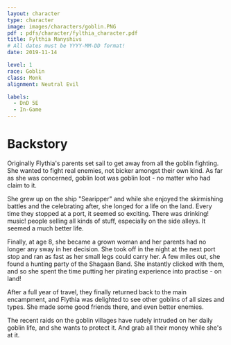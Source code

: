 ```yaml
---
layout: character
type: character
image: images/characters/goblin.PNG
pdf : pdfs/character/fylthia_character.pdf
title: Fylthia Manyshivs
# All dates must be YYYY-MM-DD format!
date: 2019-11-14

level: 1
race: Goblin
class: Monk
alignment: Neutral Evil

labels:
  - DnD 5E
  - In-Game
---
```


# Backstory
Originally Flythia's parents set sail to get away from all the goblin fighting. She wanted to fight real enemies, not bicker amongst their own kind. As far as she was concerned, goblin loot was goblin loot - no matter who had claim to it.

She grew up on the ship "Searipper" and while she enjoyed the skirmishing battles and the celebrating after, she longed for a life on the land. Every time they stopped at a port, it seemed so exciting. There was drinking! music! people selling all kinds of stuff, especially on the side alleys. It seemed a much better life.

Finally, at age 8, she became a grown woman and her parents had no longer any sway in her decision. She took off in the night at the next port stop and ran as fast as her small legs could carry her. 
A few miles out, she found a hunting party of the Shagaan Band. She instantly clicked with them, and so she spent the time putting her pirating experience into practise - on land!

After a full year of travel, they finally returned back to the main encampment, and Flythia was delighted to see other goblins of all sizes and types. She made some good friends there, and even better enemies.

The recent raids on the goblin villages have rudely intruded on her daily goblin life, and she wants to protect it. And grab all their money while she's at it.
